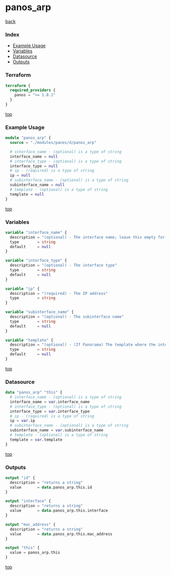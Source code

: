# panos_arp

[back](../panos.md)

### Index

- [Example Usage](#example-usage)
- [Variables](#variables)
- [Datasource](#datasource)
- [Outputs](#outputs)

### Terraform

```terraform
terraform {
  required_providers {
    panos = ">= 1.8.1"
  }
}
```

[top](#index)

### Example Usage

```terraform
module "panos_arp" {
  source = "./modules/panos/d/panos_arp"

  # interface_name - (optional) is a type of string
  interface_name = null
  # interface_type - (optional) is a type of string
  interface_type = null
  # ip - (required) is a type of string
  ip = null
  # subinterface_name - (optional) is a type of string
  subinterface_name = null
  # template - (optional) is a type of string
  template = null
}
```

[top](#index)

### Variables

```terraform
variable "interface_name" {
  description = "(optional) - The interface name; leave this empty for VLAN interfaces"
  type        = string
  default     = null
}

variable "interface_type" {
  description = "(optional) - The interface type"
  type        = string
  default     = null
}

variable "ip" {
  description = "(required) - The IP address"
  type        = string
}

variable "subinterface_name" {
  description = "(optional) - The subinterface name"
  type        = string
  default     = null
}

variable "template" {
  description = "(optional) - (If Panorama) The template where the interface is"
  type        = string
  default     = null
}
```

[top](#index)

### Datasource

```terraform
data "panos_arp" "this" {
  # interface_name - (optional) is a type of string
  interface_name = var.interface_name
  # interface_type - (optional) is a type of string
  interface_type = var.interface_type
  # ip - (required) is a type of string
  ip = var.ip
  # subinterface_name - (optional) is a type of string
  subinterface_name = var.subinterface_name
  # template - (optional) is a type of string
  template = var.template
}
```

[top](#index)

### Outputs

```terraform
output "id" {
  description = "returns a string"
  value       = data.panos_arp.this.id
}

output "interface" {
  description = "returns a string"
  value       = data.panos_arp.this.interface
}

output "mac_address" {
  description = "returns a string"
  value       = data.panos_arp.this.mac_address
}

output "this" {
  value = panos_arp.this
}
```

[top](#index)